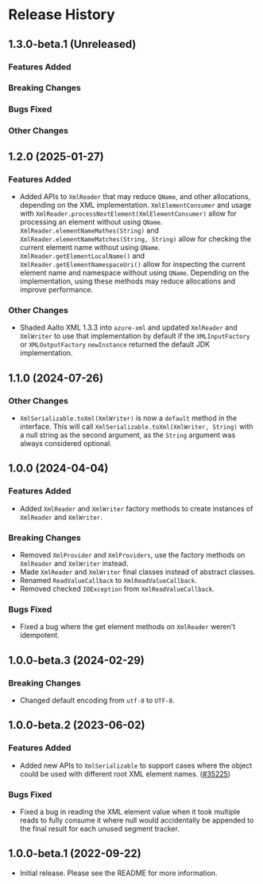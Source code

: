# Release History

## 1.3.0-beta.1 (Unreleased)

### Features Added

### Breaking Changes

### Bugs Fixed

### Other Changes

## 1.2.0 (2025-01-27)

### Features Added

- Added APIs to `XmlReader` that may reduce `QName`, and other allocations, depending on the XML implementation.
  `XmlElementConsumer` and usage with `XmlReader.processNextElement(XmlElementConsumer)` allow for processing an element
  without using `QName`. `XmlReader.elementNameMathes(String)` and `XmlReader.elementNameMatches(String, String)` allow
  for checking the current element name without using `QName`. `XmlReader.getElementLocalName()` and 
  `XmlReader.getElementNamespaceUri()` allow for inspecting the current element name and namespace without using 
  `QName`. Depending on the implementation, using these methods may reduce allocations and improve performance.

### Other Changes

- Shaded Aalto XML 1.3.3 into `azure-xml` and updated `XmlReader` and `XmlWriter` to use that implementation by default
  if the `XMLInputFactory` or `XMLOutputFactory` `newInstance` returned the default JDK implementation.

## 1.1.0 (2024-07-26)

### Other Changes

- `XmlSerializable.toXml(XmlWriter)` is now a `default` method in the interface. This will call 
  `XmlSerializable.toXml(XmlWriter, String)` with a null string as the second argument, as the `String` argument was
  always considered optional.

## 1.0.0 (2024-04-04)

### Features Added

- Added `XmlReader` and `XmlWriter` factory methods to create instances of `XmlReader` and `XmlWriter`.

### Breaking Changes

- Removed `XmlProvider` and `XmlProviders`, use the factory methods on `XmlReader` and `XmlWriter` instead.
- Made `XmlReader` and `XmlWriter` final classes instead of abstract classes.
- Renamed `ReadValueCallback` to `XmlReadValueCallback`.
- Removed checked `IOException` from `XmlReadValueCallback`.

### Bugs Fixed

- Fixed a bug where the get element methods on `XmlReader` weren't idempotent.

## 1.0.0-beta.3 (2024-02-29)

### Breaking Changes

- Changed default encoding from `utf-8` to `UTF-8`.

## 1.0.0-beta.2 (2023-06-02)

### Features Added

- Added new APIs to `XmlSerializable` to support cases where the object could be used with different root XML element
  names. ([#35225](https://github.com/Azure/azure-sdk-for-java/pull/35225))

### Bugs Fixed

- Fixed a bug in reading the XML element value when it took multiple reads to fully consume it where null would 
  accidentally be appended to the final result for each unused segment tracker.

## 1.0.0-beta.1 (2022-09-22)

- Initial release. Please see the README for more information.
